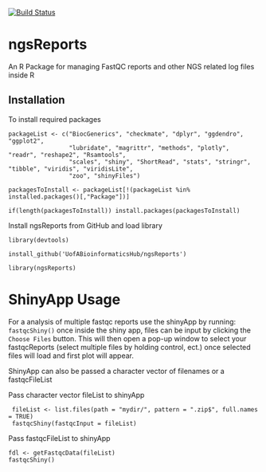 [![Build Status](https://travis-ci.org/UofABioinformaticsHub/ngsReports.svg?branch=master)](https://travis-ci.org/UofABioinformaticsHub/ngsReports)

# ngsReports

An R Package for managing FastQC reports and other NGS related log files inside R

## Installation
To install required packages 

```
packageList <- c("BiocGenerics", "checkmate", "dplyr", "ggdendro", "ggplot2",
                 "lubridate", "magrittr", "methods", "plotly", "readr", "reshape2", "Rsamtools",
                 "scales", "shiny", "ShortRead", "stats", "stringr", "tibble", "viridis", "viridisLite",
                 "zoo", "shinyFiles")

packagesToInstall <- packageList[!(packageList %in% installed.packages()[,"Package"])]

if(length(packagesToInstall)) install.packages(packagesToInstall)
```

Install ngsReports from GitHub and load library

```
library(devtools)

install_github('UofABioinformaticsHub/ngsReports')

library(ngsReports)
```

# ShinyApp Usage 
For a analysis of multiple fastqc reports use the shinyApp by running:
`fastqcShiny()`
once inside the shiny app, files can be input by clicking the `Choose Files` button.
This will then open a pop-up window to select your fastqcReports (select multiple files by holding control, ect.) 
once selected files will load and first plot will appear.

ShinyApp can also be passed a character vector of filenames or a fastqcFileList

Pass character vector fileList to shinyApp

```
 fileList <- list.files(path = "mydir/", pattern = ".zip$", full.names = TRUE)
 fastqcShiny(fastqcInput = fileList)
 ```
 
Pass fastqcFileList to shinyApp

 ```
 fdl <- getFastqcData(fileList)
 fastqcShiny()
 
 ```




